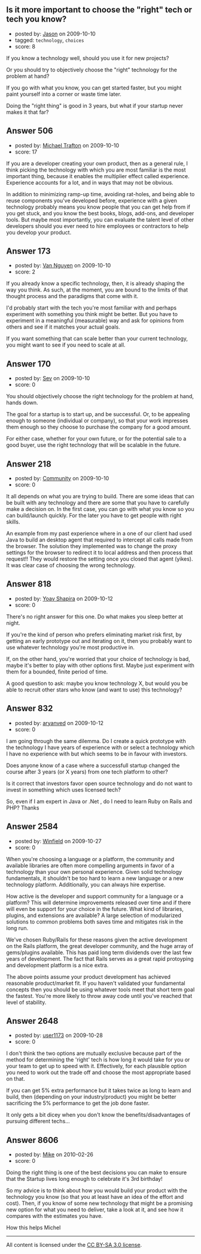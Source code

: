 ## Is it more important to choose the "right" tech or tech you know?

- posted by: [Jason](https://stackexchange.com/users/-1/2-jason) on 2009-10-10
- tagged: `technology`, `choices`
- score: 8

If you know a technology well, should you use it for new projects?

Or you should try to objectively choose the "right" technology for the problem at hand?

If you go with what you know, you can get started faster, but you might paint yourself into a corner or waste time later.

Doing the "right thing" is good in 3 years, but what if your startup never makes it that far?


## Answer 506

- posted by: [Michael Trafton](https://stackexchange.com/users/-1/19-michael-trafton) on 2009-10-10
- score: 17

If you are a developer creating your own product, then as a general rule, I think picking the technology with which you are most familiar is the most important thing, because it enables the multiplier effect called experience. Experience accounts for a lot, and in ways that may not be obvious. 

In addition to minimizing ramp-up time, avoiding rat-holes, and being able to reuse components you've developed before, experience with a given technology probably means you know people that you can get help from if you get stuck, and you know the best books, blogs, add-ons, and developer tools. But maybe most importantly, you can evaluate the talent level of other developers should you ever need to hire employees or contractors to help you develop your product.


## Answer 173

- posted by: [Van Nguyen](https://stackexchange.com/users/-1/121-van-nguyen) on 2009-10-10
- score: 2

If you already know a specific technology, then, it is already shaping the way you think.  As such, at the moment, you are bound to the limits of that thought process and the paradigms that come with it.  

I'd probably start with the tech you're most familiar with and perhaps experiment with something you think might be better.  But you have to experiment in a meaningful (measurable) way and ask for opinions from others and see if it matches your actual goals.

If you want something that can scale better than your current technology, you might want to see if you need to scale at all.  




## Answer 170

- posted by: [Sev](https://stackexchange.com/users/-1/134-sev) on 2009-10-10
- score: 0

You should objectively choose the right technology for the problem at hand, hands down.

The goal for a startup is to start up, and be successful.  Or, to be appealing enough to someone (individual or company), so that your work impresses them enough so they choose to purchase the company for a good amount.

For either case, whether for your own future, or for the potential sale to a good buyer, use the right technology that will be scalable in the future.


## Answer 218

- posted by: [Community](https://stackexchange.com/users/-1/-1-community) on 2009-10-10
- score: 0

It all depends on what you are trying to build. There are some ideas that can be built with any technology and there are some that you have to carefully make a decision on. In the first case, you can go with what you know so you can build/launch quickly. For the later you have to get people with right skills. 

An example from my past experience where in a one of our client had used Java to build an desktop agent that required to intercept all calls made from the browser. The solution they implemented was to change the proxy settings for the browser to redirect it to local address and then process that request!! They would restore the setting once you closed that agent (yikes). It was clear case of choosing the wrong technology. 


## Answer 818

- posted by: [Yoav Shapira](https://stackexchange.com/users/-1/310-yoav-shapira) on 2009-10-12
- score: 0

There's no right answer for this one.  Do what makes you sleep better at night.  

If you're the kind of person who prefers eliminating market risk first, by getting an early prototype out and iterating on it, then you probably want to use whatever technology you're most productive in.

If, on the other hand, you're worried that your choice of technology is bad, maybe it's better to play with other options first.  Maybe just experiment with them for a bounded, finite period of time.

A good question to ask: maybe you know technology X, but would you be able to recruit other stars who know (and want to use) this technology?



## Answer 832

- posted by: [aryanved](https://stackexchange.com/users/-1/512-aryanved) on 2009-10-12
- score: 0

I am going through the same dilemma. Do I create a quick prototype with the technology I have years of experience with or select a technology which I have no experience with but which seems to be in favour with investors.

Does anyone know of a case where a successfull startup changed the course after 3 years (or X years) from one tech platform to other?

Is it correct that investors favor open source technology and do not want to invest in something which uses licensed tech?

So, even if I am expert in Java or .Net , do I need to learn Ruby on Rails and PHP?
Thanks


## Answer 2584

- posted by: [Winfield](https://stackexchange.com/users/-1/1020-winfield) on 2009-10-27
- score: 0

When you're choosing a language or a platform, the community and available libraries are often more compelling arguments in favor of a technology than your own personal experience.  Given solid technology fundamentals, it shouldn't be too hard to learn a new language or a new technology platform.  Additionally, you can always hire expertise.

How active is the developer and support community for a language or a platform?  This will determine improvements released over time and if there will even be support for your choice in the future.  What kind of libraries, plugins, and extensions are available?  A large selection of modularized solutions to common problems both saves time and mitigates risk in the long run.

We've chosen Ruby/Rails for these reasons given the active development on the Rails platform, the great developer community, and the huge array of gems/plugins available.  This has paid long term dividends over the last few years of development.  The fact that Rails serves as a great rapid protoyping and development platform is a nice extra.

The above points assume your product development has achieved reasonable product/market fit.  If you haven't validated your fundamental concepts then you should be using whatever tools meet that short term goal the fastest.  You're more likely to throw away code until you've reached that level of stability.


## Answer 2648

- posted by: [user1173](https://stackexchange.com/users/-1/1173-user1173) on 2009-10-28
- score: 0

I don't think the two options are mutually exclusive because part of the method for determining the 'right' tech is how long it would take for you or your team to get up to speed with it. Effectively, for each plausible option you need to work out the trade off and choose the most appropriate based on that.

If you can get 5% extra performance but it takes twice as long to learn and build, then (depending on your industry/product) you might be better sacrificing the 5% performance to get the job done faster.

It only gets a bit dicey when you don't know the benefits/disadvantages of pursuing different techs...


## Answer 8606

- posted by: [Mike](https://stackexchange.com/users/-1/2696-mike) on 2010-02-26
- score: 0

Doing the right thing is one of the best decisions you can make to ensure that the Startup lives long enough to celebrate it's 3rd birthday!

So my advice is to think about how you would build your product with the technology you know (so that you at least have an idea of the effort and cost). Then, if you know of some new technology that might be a promising new option for what you need to deliver, take a look at it, and see how it compares with the estimates you have.

How this helps
Michel



---

All content is licensed under the [CC BY-SA 3.0 license](https://creativecommons.org/licenses/by-sa/3.0/).
